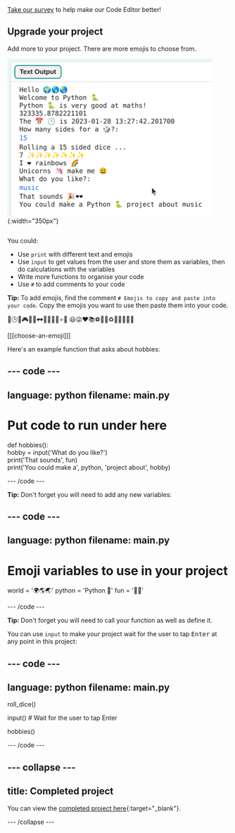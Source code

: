 <div class="c-survey-banner" style="width:100%">
  <a class="c-survey-banner__link" href="https://form.raspberrypi.org/4873313" target="_blank">Take our survey</a> to help make our Code Editor better!
</div>

## Upgrade your project

<div style="display: flex; flex-wrap: wrap">
<div style="flex-basis: 200px; flex-grow: 1; margin-right: 15px;">
Add more to your project. There are more emojis to choose from.
  </div>
<div>

![A longer project in the text output area with more text, emojis, and inputs.](images/upgrade-ideas.png){:width="350px"}

</div>
</div>

You could:
+ Use `print` with different text and emojis
+ Use `input` to get values from the user and store them as variables, then do calculations with the variables
+ Write more functions to organise your code
+ Use `#` to add comments to your code

**Tip:** To add emojis, find the comment `# Emojis to copy and paste into your code`. Copy the emojis you want to use then paste them into your code. 

📅🕒🎨🎮🔬🎉🕶️🎲🦄🚀💯⭐💛 😃😜❤️📚⚽🎾👟♻️🌳🔥✨🥺🌈

[[[choose-an-emoji]]]

Here's an example function that asks about hobbies:

--- code ---
---
language: python
filename: main.py
---

# Put code to run under here    
def hobbies():   
    hobby = input('What do you like?')   
    print('That sounds', fun)   
    print('You could make a', python, 'project about', hobby)   

--- /code ---

**Tip:** Don't forget you will need to add any new variables:

--- code ---
---
language: python
filename: main.py
---

# Emoji variables to use in your project
world = '🌍🌎🌏'
python = 'Python 🐍'
fun = '🤡🥳'

--- /code ---

**Tip:** Don't forget you will need to call your function as well as define it.

You can use `input` to make your project wait for the user to tap <kbd>Enter</kbd> at any point in this project:

--- code ---
---
language: python
filename: main.py
---

roll_dice()

input() # Wait for the user to tap Enter

hobbies()

--- /code ---


--- collapse ---
---
title: Completed project
---

You can view the [completed project here](https://editor.raspberrypi.org/projects/hello-world-solution){:target="_blank"}.

--- /collapse ---
